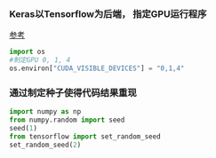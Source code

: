 ### Keras以Tensorflow为后端， 指定GPU运行程序

[参考](http://www.bijishequ.com/detail/461561)
``` python
import os
#制定GPU 0, 1, 4
os.environ["CUDA_VISIBLE_DEVICES"] = "0,1,4"
````

### 通过制定种子使得代码结果重现
``` python
import numpy as np
from numpy.random import seed
seed(1)
from tensorflow import set_random_seed
set_random_seed(2)
```
